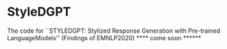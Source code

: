 # StyleDGPT
The code for ``STYLEDGPT: Stylized Response Generation with Pre-trained LanguageModels'' (Findings of EMNLP2020)
**** come soon ******
